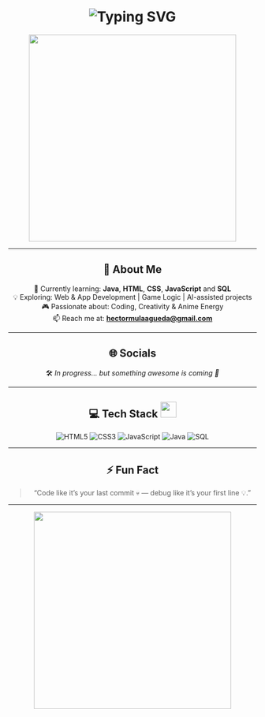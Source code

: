 <h1 align="center">
  <img src="https://readme-typing-svg.herokuapp.com?font=Fira+Code&weight=600&size=30&duration=3000&pause=500&color=36BCF7&center=true&vCenter=true&width=600&lines=Welcome+to+HectorX01's+Profile!;Student+of+Multiplatform+App+Development+(DAM);Passionate+about+Coding+%26+Tech+🚀" alt="Typing SVG" />
</h1>

<p align="center">
  <img src="https://media1.tenor.com/m/5Lh6_-ENKZYAAAAd/dragonismgifs-dimden.gif" width="420">
</p>

---

<div align="center">

## 💫 About Me

🌱 Currently learning: **Java**, **HTML**, **CSS**, **JavaScript** and **SQL**  
💡 Exploring: Web & App Development | Game Logic | AI-assisted projects  
🎮 Passionate about: Coding, Creativity & Anime Energy  
📫 Reach me at: **hectormulaagueda@gmail.com**

---

## 🌐 Socials
🛠️ *In progress... but something awesome is coming 👀*

---

## 💻 Tech Stack <img src="https://media2.giphy.com/media/QssGEmpkyEOhBCb7e1/giphy.gif" width="32px">
![HTML5](https://img.shields.io/badge/html5-%23E34F26.svg?style=for-the-badge&logo=html5&logoColor=white)
![CSS3](https://img.shields.io/badge/css3-%231572B6.svg?style=for-the-badge&logo=css3&logoColor=white)
![JavaScript](https://img.shields.io/badge/javascript-%23323330.svg?style=for-the-badge&logo=javascript&logoColor=%23F7DF1E)
![Java](https://img.shields.io/badge/Java-ED8B00.svg?style=for-the-badge&logo=java&logoColor=white)
![SQL](https://img.shields.io/badge/SQL-4479A1.svg?style=for-the-badge&logo=mysql&logoColor=white)

---

## ⚡ Fun Fact
> “Code like it’s your last commit 💀 — debug like it’s your first line 💡.”

---

<p align="center">
  <img src="https://media.tenor.com/mH_Sq3JI3jkAAAAj/helloworld-programming.gif" width="400">
</p>

</div>
